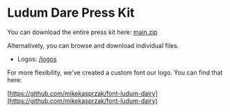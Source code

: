 # Ludum Dare Press Kit
You can download the entire press kit here: [main.zip](https://github.com/ludumdare/presskit/archive/refs/heads/main.zip)

Alternatively, you can browse and download individual files.

* Logos: [/logos](logos)

For more flexibility, we've created a custom font our logo. You can find that here:

[https://github.com/mikekasprzak/font-ludum-dairy](https://github.com/mikekasprzak/font-ludum-dairy)
